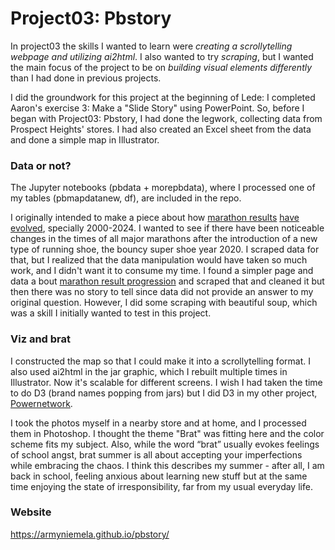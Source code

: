 # Project03: Pbstory

In project03 the skills I wanted to learn were *creating a scrollytelling webpage and utilizing ai2html*.
I also wanted to try *scraping*, but I wanted the main focus of the project to be on *building visual elements differently* than I had done in previous projects.

I did the groundwork for this project at the beginning of Lede: I completed Aaron's exercise 3: Make a "Slide Story" using PowerPoint. So, before I began with Project03: Pbstory, I had done the legwork, collecting data from Prospect Heights' stores. I had also created an Excel sheet from the data and done a simple map in Illustrator.

### Data or not? 

The Jupyter notebooks (pbdata + morepbdata), where I processed one of my tables (pbmapdatanew, df), are included in the repo.

I originally intended to make a piece about how [marathon results](https://aims-worldrunning.org/statistics/world_fastest_times/2024.html#world-fastest-times) [have evolved](https://www.runnersworld.com/races-places/a20823734/these-are-the-worlds-fastest-marathoners-and-marathon-courses/), specially 2000-2024. I wanted to see if there have been noticeable changes in the times of all major marathons after the introduction of a new type of running shoe, the bouncy super shoe year 2020. I scraped data for that, but I realized that the data manipulation would have taken so much work, and I didn't want it to consume my time. I found a simpler page and data a bout [marathon result progression](https://www.runnersworld.com/races-places/a20823734/these-are-the-worlds-fastest-marathoners-and-marathon-courses/) and scraped that and cleaned it but then there was no story to tell since data did not provide an answer to my original question.
However, I did some scraping with beautiful soup, which was a skill I initially wanted to test in this project. 

### Viz and brat

I constructed the map so that I could make it into a scrollytelling format. I also used ai2html in the jar graphic, which I rebuilt multiple times in Illustrator. Now it's scalable for different screens. I wish I had taken the time to do D3 (brand names popping from jars) but I did D3 in my other project, [Powernetwork](https://armyniemela.github.io/powernetwork/).

I took the photos myself in a nearby store and at home, and I processed them in Photoshop. I thought the theme "Brat" was fitting here and the color scheme fits my subject. Also, while the word “brat” usually evokes feelings of school angst, brat summer is all about accepting your imperfections while embracing the chaos. I think this describes my summer - after all, I am back in school, feeling anxious about learning new stuff but at the same time enjoying the state of irresponsibility, far from my usual everyday life.


### Website

https://armyniemela.github.io/pbstory/

